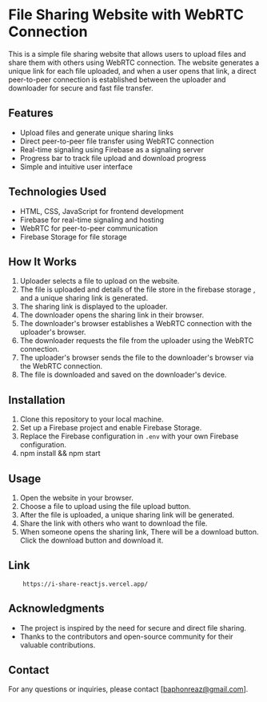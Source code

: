 # File Sharing Website with WebRTC Connection

This is a simple file sharing website that allows users to upload files and share them with others using WebRTC connection. The website generates a unique link for each file uploaded, and when a user opens that link, a direct peer-to-peer connection is established between the uploader and downloader for secure and fast file transfer.

## Features

- Upload files and generate unique sharing links
- Direct peer-to-peer file transfer using WebRTC connection
- Real-time signaling using Firebase as a signaling server
- Progress bar to track file upload and download progress
- Simple and intuitive user interface

## Technologies Used

- HTML, CSS, JavaScript for frontend development
- Firebase for real-time signaling and hosting
- WebRTC for peer-to-peer communication
- Firebase Storage for file storage

## How It Works

1. Uploader selects a file to upload on the website.
2. The file is uploaded and details of the file store in the firebase storage , and a unique sharing link is generated.
3. The sharing link is displayed to the uploader.
4. The downloader opens the sharing link in their browser.
5. The downloader's browser establishes a WebRTC connection with the uploader's browser.
6. The downloader requests the file from the uploader using the WebRTC connection.
7. The uploader's browser sends the file to the downloader's browser via the WebRTC connection.
8. The file is downloaded and saved on the downloader's device.

## Installation

1. Clone this repository to your local machine.
2. Set up a Firebase project and enable Firebase Storage.
3. Replace the Firebase configuration in `.env` with your own Firebase configuration.
4. npm install && npm start

## Usage

1. Open the website in your browser.
2. Choose a file to upload using the file upload button.
3. After the file is uploaded, a unique sharing link will be generated.
4. Share the link with others who want to download the file.
5. When someone opens the sharing link, There will be a download button. Click the download button and download it.


## Link
```
    https://i-share-reactjs.vercel.app/
```

## Acknowledgments

- The project is inspired by the need for secure and direct file sharing.
- Thanks to the contributors and open-source community for their valuable contributions.

## Contact

For any questions or inquiries, please contact [baphonreaz@gmail.com].
